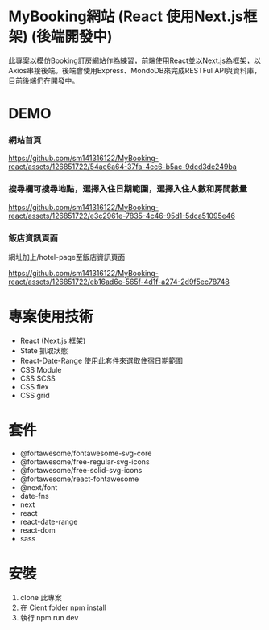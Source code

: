 # MyBooking網站 (React 使用Next.js框架) (後端開發中)
此專案以模仿Booking訂房網站作為練習，前端使用React並以Next.js為框架，以Axios串接後端。後端會使用Express、MondoDB來完成RESTFul API與資料庫，目前後端仍在開發中。
# DEMO
### 網站首頁

https://github.com/sm141316122/MyBooking-react/assets/126851722/54ae6a64-37fa-4ec6-b5ac-9dcd3de249ba

### 搜尋欄可搜尋地點，選擇入住日期範圍，選擇入住人數和房間數量

https://github.com/sm141316122/MyBooking-react/assets/126851722/e3c2961e-7835-4c46-95d1-5dca51095e46

### 飯店資訊頁面
網址加上/hotel-page至飯店資訊頁面

https://github.com/sm141316122/MyBooking-react/assets/126851722/eb16ad6e-565f-4d1f-a274-2d9f5ec78748

# 專案使用技術
- React (Next.js 框架)
- State 抓取狀態
- React-Date-Range 使用此套件來選取住宿日期範圍
- CSS Module
- CSS SCSS
- CSS flex
- CSS grid

# 套件
- @fortawesome/fontawesome-svg-core
- @fortawesome/free-regular-svg-icons
- @fortawesome/free-solid-svg-icons
- @fortawesome/react-fontawesome
- @next/font
- date-fns
- next
- react
- react-date-range
- react-dom
- sass

 # 安裝
 1. clone 此專案
 2. 在 Cient folder npm install
 3. 執行 npm run dev
